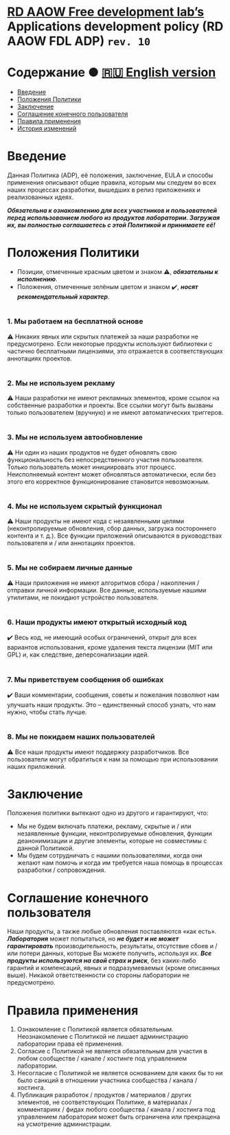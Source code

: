 # [RD AAOW Free development lab’s](https://adslbarxatov.github.io/DPModule) Applications development policy (RD AAOW FDL ADP) ```rev. 10```

# Содержание ● [:ru: English version](https://adslbarxatov.github.io/ADP)
- [Введение](#section-2)
- [Положения Политики](#section-4)
- [Заключение](#section-22)
- [Соглашение конечного пользователя](#section-24)
- [Правила применения](#section-26)
- [История изменений](https://adslbarxatov.github.io/ADP/changelog)

#

# Введение

Данная Политика (ADP), её положения, заключение, EULA и способы применения описывают общие правила, которым мы следуем во всех
наших процессах разработки, вышедших в релиз приложениях и реализованных идеях.

***Обязательна к ознакомлению для всех участников и пользователей перед использованием любого из продуктов лаборатории. Загружая их,
вы полностью соглашаетесь с этой Политикой и принимаете её!***

#

# Положения Политики

- Позиции, отмеченные красным цветом и знаком :warning:, ***обязательны к исполнению***.
- Положения, отмеченные зелёным цветом и знаком :heavy_check_mark:, ***носят рекомендательный характер***.

#

### 1. Мы работаем на бесплатной основе

:warning: Никаких явных или скрытых платежей за наши разработки не предусмотрено. Если некоторые продукты используют библиотеки
с частично бесплатными лицензиями, это отражается в соответствующих аннотациях проектов.

#

### 2. Мы не используем рекламу

:warning: Наши разработки не имеют рекламных элементов, кроме ссылок на собственные разработки и проекты. Все ссылки могут быть
вызваны только пользователем (вручную) и не имеют автоматических триггеров.

#

### 3. Мы не используем автообновление

:warning: Ни один из наших продуктов не будет обновлять свою функциональность без непосредственного участия пользователя.
Только пользователь может инициировать этот процесс. Неисполняемый контент может обновляться автоматически, если без этого
его корректное функционирование становится невозможным.

#

### 4. Мы не используем скрытый функционал

:warning: Наши продукты не имеют кода с незаявленными целями (неконтролируемые обновления, сбор данных, загрузка постороннего
контента и т. д.). Все функции приложений описываются в руководствах пользователя и / или аннотациях проектов.

#

### 5. Мы не собираем личные данные

:warning: Наши приложения не имеют алгоритмов сбора / накопления / отправки личной информации. Все данные, используемые нашими утилитами,
не покидают устройство пользователя.

#

### 6. Наши продукты имеют открытый исходный код

:heavy_check_mark: Весь код, не имеющий особых ограничений, открыт для всех вариантов использования, кроме удаления текста лицензии
(MIT или GPL) и, как следствие, деперсонализации идей.

#

### 7. Мы приветствуем сообщения об ошибках

:heavy_check_mark: Ваши комментарии, сообщения, советы и пожелания позволяют нам улучшать наши продукты. Это – единственный способ
узнать, что нам нужно, чтобы стать лучше.

#

### 8. Мы не покидаем наших пользователей

:warning: Все наши продукты имеют поддержку разработчиков. Все пользователи могут обратиться к нам за помощью при использовании наших приложений.

#

# Заключение

Положения политики вытекают одно из другого и гарантируют, что:
- Мы не будем включать платежи, рекламу, скрытые и / или незаявленные функции, неконтролируемые обновления, функции деанонимизации
и другие элементы, которые не совместимы с данной Политикой.
- Мы будем сотрудничать с нашими пользователями, когда они желают нам помочь и когда им требуется наша помощь в процессах
разработки / сопровождения.

#

# Соглашение конечного пользователя

Наши продукты, а также любые обновления поставляются «как есть». ***Лаборатория*** может попытаться, но ***не будет и не может
гарантировать*** производительность, результаты, отсутствие сбоев и / или потери данных, которые Вы можете получить, используя их.
***Все продукты используются на свой страх и риск***, без каких-либо гарантий и компенсаций, явных и подразумеваемых (кроме описанных
выше). Никакой ответственности со стороны лаборатории не предусмотрено.

#

# Правила применения

1. Ознакомление с Политикой является обязательным. Неознакомление с Политикой не лишает администрацию лаборатории права её применения.
2. Согласие с Политикой не является обязательным для участия в любом сообществе / канале / хостинге под управлением лаборатории.
3. Несогласие с Политикой не является основанием для каких бы то ни было санкций в отношении участника сообщества / канала / хостинга.
4. Публикация разработок / продуктов / материалов / других элементов, не соответствующих Политике, в материалах / комментариях /
фидах любого сообщества / канала / хостинга под управлением лаборатории может быть ограничена или прекращена на усмотрение администрации.
